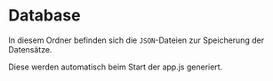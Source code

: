 # Database

In diesem Ordner befinden sich die `JSON`-Dateien zur Speicherung der Datensätze.

Diese werden automatisch beim Start der app.js generiert.
